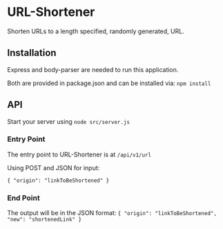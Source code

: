 # URL-Shortener

Shorten URLs to a length specified, randomly generated, URL.

## Installation

Express and body-parser are needed to run this application.

Both are provided in package.json and can be installed via:
`npm install`  

## API

Start your server using `node src/server.js`

### Entry Point

The entry point to URL-Shortener is at `/api/v1/url`

Using POST and JSON for input:

`{
  "origin": "linkToBeShortened"
}`

### End Point

The output will be in the JSON format:
`{
  "origin": "linkToBeShortened",
  "new": "shortenedLink"
}`

